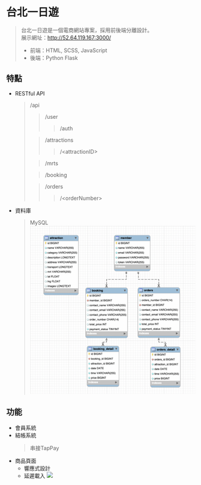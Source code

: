 # 台北一日遊
> 台北一日遊是一個電商網站專案，採用前後端分離設計。  
> 展示網址：http://52.64.119.167:3000/
> + 前端：HTML, SCSS, JavaScript
> + 後端：Python Flask 

## 特點
+ RESTful API  
  > /api
  >> /user
  >>> /auth 
  > 
  >> /attractions
  >>> /\<attractionID\>
  > 
  >> /mrts
  > 
  >> /booking
  >  
  >> /orders
  >>> /\<orderNumber\>
+ 資料庫
  > MySQL
  ![](https://github.com/jimhop19/wehelp_phase2/blob/main/demo%20picture/database%20schema.png)

## 功能
+ 會員系統
+ 結帳系統
  > 串接TapPay
+ 商品頁面  
  * 響應式設計        
  * 延遲載入
    ![](https://github.com/jimhop19/wehelp_phase2/blob/main/demo%20picture/lazy%20loading%20s.gif)
